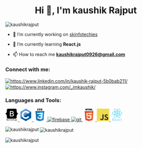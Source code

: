 <h1 align="center">Hi 👋, I'm kaushik Rajput</h1>
<!-- <h3 align="center">A passionate frontend developer from India</h3> -->

<p align="left"> <img src="https://komarev.com/ghpvc/?username=kaushikrajput&label=Profile%20views&color=0e75b6&style=flat" alt="kaushikrajput" /> </p>

- 🔭 I’m currently working on [skinfotechies](https://skinfotechies.com/)

- 🌱 I’m currently learning **React.js**

- 📫 How to reach me **kaushikrajput0926@gmail.com**

<h3 align="left">Connect with me:</h3>
<p align="left">
<a href="https://linkedin.com/in/https://www.linkedin.com/in/kaushik-rajput-5b0bab211/" target="blank"><img align="center" src="https://raw.githubusercontent.com/rahuldkjain/github-profile-readme-generator/master/src/images/icons/Social/linked-in-alt.svg" alt="https://www.linkedin.com/in/kaushik-rajput-5b0bab211/" height="30" width="40" /></a>
<a href="https://instagram.com/https://www.instagram.com/_imkaushik/" target="blank"><img align="center" src="https://raw.githubusercontent.com/rahuldkjain/github-profile-readme-generator/master/src/images/icons/Social/instagram.svg" alt="https://www.instagram.com/_imkaushik/" height="30" width="40" /></a>
</p>

<h3 align="left">Languages and Tools:</h3>
<p align="left"> <a href="https://getbootstrap.com" target="_blank" rel="noreferrer"> <img src="https://raw.githubusercontent.com/devicons/devicon/master/icons/bootstrap/bootstrap-plain-wordmark.svg" alt="bootstrap" width="40" height="40"/> </a> <a href="https://www.cprogramming.com/" target="_blank" rel="noreferrer"> <img src="https://raw.githubusercontent.com/devicons/devicon/master/icons/c/c-original.svg" alt="c" width="40" height="40"/> </a> <a href="https://www.w3schools.com/css/" target="_blank" rel="noreferrer"> <img src="https://raw.githubusercontent.com/devicons/devicon/master/icons/css3/css3-original-wordmark.svg" alt="css3" width="40" height="40"/> </a> <a href="https://firebase.google.com/" target="_blank" rel="noreferrer"> <img src="https://www.vectorlogo.zone/logos/firebase/firebase-icon.svg" alt="firebase" width="40" height="40"/> </a> <a href="https://git-scm.com/" target="_blank" rel="noreferrer"> <img src="https://www.vectorlogo.zone/logos/git-scm/git-scm-icon.svg" alt="git" width="40" height="40"/> </a> <a href="https://www.w3.org/html/" target="_blank" rel="noreferrer"> <img src="https://raw.githubusercontent.com/devicons/devicon/master/icons/html5/html5-original-wordmark.svg" alt="html5" width="40" height="40"/> </a> <a href="https://developer.mozilla.org/en-US/docs/Web/JavaScript" target="_blank" rel="noreferrer"> <img src="https://raw.githubusercontent.com/devicons/devicon/master/icons/javascript/javascript-original.svg" alt="javascript" width="40" height="40"/> </a> <a href="https://reactjs.org/" target="_blank" rel="noreferrer"> <img src="https://raw.githubusercontent.com/devicons/devicon/master/icons/react/react-original-wordmark.svg" alt="react" width="40" height="40"/> </a> </p>

<p><img align="left" src="https://github-readme-stats.vercel.app/api/top-langs?username=kaushikrajput&show_icons=true&locale=en&layout=compact" alt="kaushikrajput" /></p>

<p>&nbsp;<img align="center" src="https://github-readme-stats.vercel.app/api?username=kaushikrajput&show_icons=true&locale=en" alt="kaushikrajput" /></p>

<p><img align="center" src="https://github-readme-streak-stats.herokuapp.com/?user=kaushikrajput&" alt="kaushikrajput" /></p>
